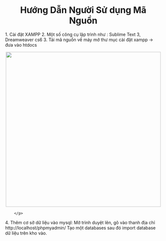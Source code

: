 <h1 align="center">Hướng Dẫn Người Sử dụng Mã Nguồn</h1>
<p>1.  Cài đặt XAMPP
2.	Một số công cụ lập trình như : Sublime Text 3, Dreamweaver cs6
3.	Tải mã nguồn về máy mở thư mục cài đặt xampp -> đưa vào htdocs</p>
 <p align="center">
			<img src="images/ht.jpg" width="500">
			
		</p>
<p>4.	Thêm cơ sở dữ liệu vào mysql:
 Mở trình duyệt lên, gõ vào thanh địa chỉ http://localhost/phpmyadmin/ 
 Tạo một  databases sau đó import database dữ liệu trên kho vào.</p>
